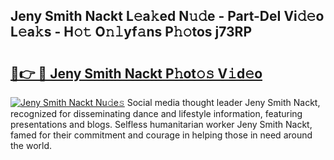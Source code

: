 ## Jeny Smith Nackt L𝚎a𝚔ed N𝚞𝚍e - Part-DeI Vi𝚍𝚎o L𝚎a𝚔s - H𝚘𝚝 O𝚗𝚕yf𝚊ns P𝚑𝚘tos j73RP

# <h2><a href="http://kf2p1m.oniu.top/?m=Jeny+Smith+Nackt">🔗👉 🔴 Jeny Smith Nackt P𝚑ot𝚘𝚜 V𝚒d𝚎o</a></h2>

[![Jeny Smith Nackt Nu𝚍e𝚜](https://i.imgur.com/0qMVB7G.gif)](http://kf2p1m.oniu.top/?m=Jeny+Smith+Nackt)
Social media thought leader Jeny Smith Nackt, recognized for disseminating dance and lifestyle information, featuring presentations and blogs. Selfless humanitarian worker Jeny Smith Nackt, famed for their commitment and courage in helping those in need around the world.  
